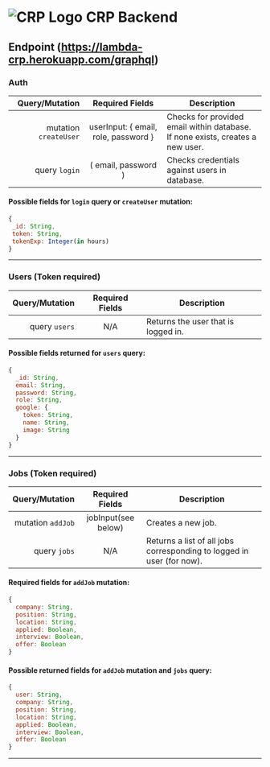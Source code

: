 # ![CRP Logo](https://avatars0.githubusercontent.com/u/49796992?s=88&v=4 "CRP Logo") CRP Backend 

## Endpoint (https://lambda-crp.herokuapp.com/graphql)

### Auth
 Query/Mutation | Required Fields | Description
---------------:|:---------------:|------------
 mutation `createUser` | userInput: { email, role, password } | Checks for provided email within database. <br> If none exists, creates a new user. 
 query `login` | ( email, password ) | Checks credentials against users in database.
 #### Possible fields for `login` query or `createUser` mutation:
 ```javascript
{
  _id: String,
  token: String,
  tokenExp: Integer(in hours)
}
 ```
 ---
### Users (**Token required**)
 Query/Mutation | Required Fields | Description
---------------:|:---------------:|------------
query `users` | N/A | Returns the user that is logged in.
#### Possible fields returned for `users` query:
```javascript
{
  _id: String,
  email: String,
  password: String,
  role: String,
  google: {
    token: String,
    name: String,
    image: String
  }
}
```
---
 ### Jobs (**Token required**)
 Query/Mutation | Required Fields | Description
---------------:|:---------------:|------------
mutation `addJob` | jobInput(see below) | Creates a new job.
query `jobs` | N/A | Returns a list of all jobs corresponding to logged in user (for now).
#### Required fields for `addJob` mutation:
```javascript
{
  company: String,
  position: String,
  location: String,
  applied: Boolean,
  interview: Boolean,
  offer: Boolean
}
```
#### Possible returned fields for `addJob` mutation and `jobs` query:
```javascript
{
  user: String,
  company: String,
  position: String,
  location: String,
  applied: Boolean,
  interview: Boolean,
  offer: Boolean
}
```
---
